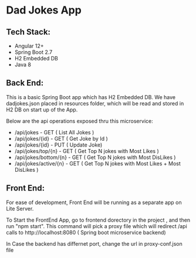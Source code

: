 # Dad Jokes App

## Tech Stack:

* Angular 12+ 
* Spring Boot 2.7
* H2 Embedded DB
* Java 8

## Back End:

This is a basic Spring Boot app which has H2 Embedded DB. We have dadjokes.json placed in resources folder, which will be read and stored in H2 DB on start up of the App.

Below are the api operations exposed thru this microservice:

* /api/jokes  - GET  ( List All Jokes )
* /api/jokes/{id} - GET ( Get Joke by Id )
* /api/jokes/{id} - PUT  ( Update Joke)
* /api/jokes/top/{n} - GET  ( Get Top N jokes with Most Likes )
* /api/jokes/bottom/{n} - GET ( Get Top N jokes with Most DisLikes )
* /api/jokes/active/{n}  - GET  ( Get Top N jokes with Most Likes + Most DisLikes )

## Front End: 

For ease of development, Front End will be running as a separate app on Lite Server.

To Start the FrontEnd App, go to frontend dorectory in the project , and then run "npm start". This command will pick a proxy file which will redirect /api calls to http://localhost:8080 ( Spring boot microservice backend) 

In Case the backend has differnet port, change the url in proxy-conf.json file


